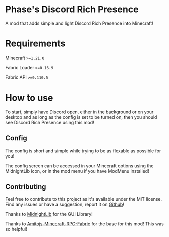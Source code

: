 # Phase's Discord Rich Presence

A mod that adds simple and light Discord Rich Presence into Minecraft!

# Requirements
Minecraft `>=1.21.0`

Fabric Loader `>=0.16.9`

Fabric API `>=0.110.5`

# How to use

To start, simply have Discord open, either in the background or on your desktop and as long as the config is set to be turned on, then you should see Discord Rich Presence using this mod!

## Config
The config is short and simple while trying to be as flexable as possible for you!

The config screen can be accessed in your Minecraft options using the MidnightLib icon, or in the mod menu if you have ModMenu installed!

## Contributing

Feel free to contribute to this project as it's available under the MIT license. Find any issues or have a suggestion, report it on [Github](https://github.com/ThePhaseCat/phases-discord-rich-presence)!

Thanks to [MidnightLib](https://github.com/TeamMidnightDust/MidnightLib) for the GUI Library!

Thanks to [Amitojs-Minecraft-RPC-Fabric](https://github.com/amitojsingh366/Amitojs-Minecraft-RPC-Fabric/tree/main) for the base for this mod! This was so helpful!
